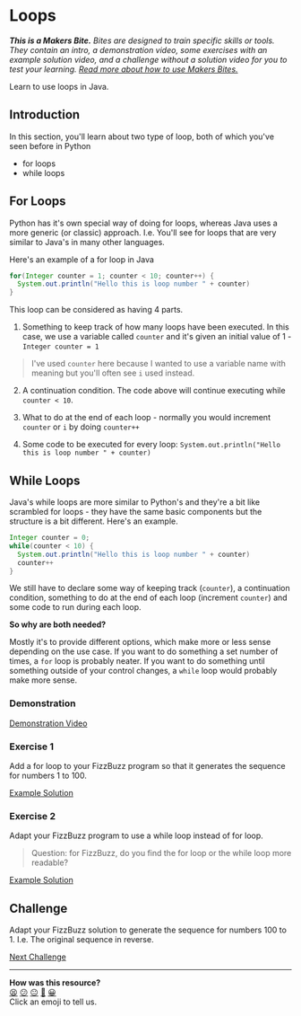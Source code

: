 # Loops

_**This is a Makers Bite.** Bites are designed to train specific skills or
tools. They contain an intro, a demonstration video, some exercises with an
example solution video, and a challenge without a solution video for you to test
your learning. [Read more about how to use Makers
Bites.](https://github.com/makersacademy/course/blob/main/labels/bites.md)_

<!-- OMITTED -->

Learn to use loops in Java.

## Introduction

In this section, you'll learn about two type of loop, both of which you've seen before in Python

* for loops
* while loops

## For Loops

Python has it's own special way of doing for loops, whereas Java uses a more generic (or classic) approach. I.e. You'll see for loops that are very similar to Java's in many other languages.

Here's an example of a for loop in Java

```java
for(Integer counter = 1; counter < 10; counter++) {
  System.out.println("Hello this is loop number " + counter)
}
```

This loop can be considered as having 4 parts.

1. Something to keep track of how many loops have been executed. In this case, we use a variable called `counter` and it's given an initial value of 1 - `Integer counter = 1`

> I've used `counter` here because I wanted to use a variable name with meaning but you'll often see `i` used instead.

2. A continuation condition. The code above will continue executing while `counter < 10`.

3. What to do at the end of each loop - normally you would increment `counter` or `i` by doing `counter++`

4. Some code to be executed for every loop: `System.out.println("Hello this is loop number " + counter)`

## While Loops

Java's while loops are more similar to Python's and they're a bit like scrambled for loops - they have the same basic components but the structure is a bit different. Here's an example.

```java
Integer counter = 0;
while(counter < 10) {
  System.out.println("Hello this is loop number " + counter)
  counter++
}
```

We still have to declare some way of keeping track (`counter`), a continuation condition, something to do at the end of each loop (increment `counter`) and some code to run during each loop.

**So why are both needed?**

Mostly it's to provide different options, which make more or less sense depending on the use case. If you want to do something a set number of times, a `for` loop is probably neater. If you want to do something until something outside of your control changes, a `while` loop would probably make more sense.

### Demonstration

<!-- OMITTED -->

[Demonstration Video]()

### Exercise 1

Add a for loop to your FizzBuzz program so that it generates the sequence for numbers 1 to 100.

[Example Solution]()
### Exercise 2

Adapt your FizzBuzz program to use a while loop instead of for loop.

> Question: for FizzBuzz, do you find the for loop or the while loop more readable?

[Example Solution]()

## Challenge

Adapt your FizzBuzz solution to generate the sequence for numbers 100 to 1. I.e. The original sequence in reverse.


[Next Challenge](10_data_structures_1_bite.md)

<!-- BEGIN GENERATED SECTION DO NOT EDIT -->

---

**How was this resource?**  
[😫](https://airtable.com/shrUJ3t7KLMqVRFKR?prefill_Repository=makersacademy%2Fjava-fundamentals-with-intellij&prefill_File=out%2Fproduction%2Fjava_fundamentals_with_intellij%2Fbites%2F09_loops_bite.md&prefill_Sentiment=😫) [😕](https://airtable.com/shrUJ3t7KLMqVRFKR?prefill_Repository=makersacademy%2Fjava-fundamentals-with-intellij&prefill_File=out%2Fproduction%2Fjava_fundamentals_with_intellij%2Fbites%2F09_loops_bite.md&prefill_Sentiment=😕) [😐](https://airtable.com/shrUJ3t7KLMqVRFKR?prefill_Repository=makersacademy%2Fjava-fundamentals-with-intellij&prefill_File=out%2Fproduction%2Fjava_fundamentals_with_intellij%2Fbites%2F09_loops_bite.md&prefill_Sentiment=😐) [🙂](https://airtable.com/shrUJ3t7KLMqVRFKR?prefill_Repository=makersacademy%2Fjava-fundamentals-with-intellij&prefill_File=out%2Fproduction%2Fjava_fundamentals_with_intellij%2Fbites%2F09_loops_bite.md&prefill_Sentiment=🙂) [😀](https://airtable.com/shrUJ3t7KLMqVRFKR?prefill_Repository=makersacademy%2Fjava-fundamentals-with-intellij&prefill_File=out%2Fproduction%2Fjava_fundamentals_with_intellij%2Fbites%2F09_loops_bite.md&prefill_Sentiment=😀)  
Click an emoji to tell us.

<!-- END GENERATED SECTION DO NOT EDIT -->
